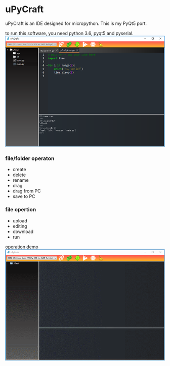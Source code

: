 # uPyCraft
uPyCraft is an IDE designed for micropython. This is my PyQt5 port.

to run this software, you need python 3.6, pyqt5 and pyserial.
![](https://github.com/XIVN1987/uPyCraft/blob/master/截图.png)

### file/folder operaton
+ create
+ delete
+ rename
+ drag
+ drag from PC
+ save to PC

### file opertion
+ upload
+ editing
+ download
+ run

operation demo
![](https://github.com/XIVN1987/uPyCraft/blob/master/动图.gif)
